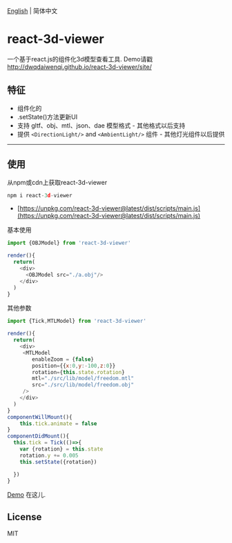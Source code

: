 [English](./README.md) | 简体中文
# react-3d-viewer
一个基于react.js的组件化3d模型查看工具. Demo请戳 http://dwqdaiwenqi.github.io/react-3d-viewer/site/
## 特征
* 组件化的
* .setState()方法更新UI
* 支持 gltf、obj、mtl、json、dae 模型格式 - 其他格式以后支持
* 提供 `<DirectionLight/>` and `<AmbientLight/>` 组件 - 其他灯光组件以后提供
---
## 使用
从npm或cdn上获取react-3d-viewer
```js
npm i react-3d-viewer
```
* [https://unpkg.com/react-3d-viewer@latest/dist/scripts/main.js](https://unpkg.com/react-3d-viewer@latest/dist/scripts/main.js)

基本使用
```js
import {OBJModel} from 'react-3d-viewer'

render(){
  return(
    <div>
      <OBJModel src="./a.obj"/>
    </div>
  )
}
```
其他参数
```js
import {Tick,MTLModel} from 'react-3d-viewer'

render(){
  return(
    <div>
     <MTLModel 
        enableZoom = {false}
        position={{x:0,y:-100,z:0}}
        rotation={this.state.rotation}
        mtl="./src/lib/model/freedom.mtl"
        src="./src/lib/model/freedom.obj"
     />
    </div>
  )
}
componentWillMount(){
    this.tick.animate = false
}
componentDidMount(){
  this.tick = Tick(()=>{
    var {rotation} = this.state
    rotation.y += 0.005
    this.setState({rotation})

  })
}
```
[Demo](http://dwqdaiwenqi.github.io/react-3d-viewer/site/) 在这儿. 

## License

MIT
